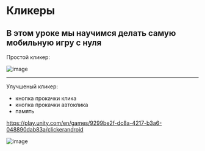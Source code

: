 # Кликеры

В этом уроке мы научимся делать самую мобильную игру с нуля
---

Простой кликер:

![image](https://github.com/user-attachments/assets/efbf94bb-f3bc-459c-a202-16cbc8cba436)

---

Улучшеный кликер:
- кнопка прокачки клика
- кнопка прокачки автоклика
- память

https://play.unity.com/en/games/9299be2f-dc8a-4217-b3a6-048890dab83a/clickerandroid

![image](https://github.com/user-attachments/assets/94899bec-cf6c-4cee-ba06-195af6e307f2)
